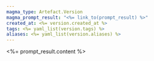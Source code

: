```yaml
---
magma_type: Artefact.Version
magma_prompt_result: "<%= link_to(prompt_result) %>"
created_at: <%= version.created_at %>
tags: <%= yaml_list(version.tags) %>
aliases: <%= yaml_list(version.aliases) %>
---
```

<%= prompt_result.content %>